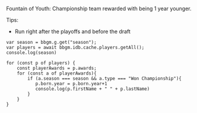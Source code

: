 Fountain of Youth: Championship team rewarded with being 1 year younger.

Tips:
- Run right after the playoffs and before the draft

```
var season = bbgm.g.get("season");
var players = await bbgm.idb.cache.players.getAll();
console.log(season)

for (const p of players) {
    const playerAwards = p.awards;
    for (const a of playerAwards){
        if (a.season === season && a.type === "Won Championship"){
           p.born.year = p.born.year+1
           console.log(p.firstName + " " + p.lastName)
        }
    }
}
```
